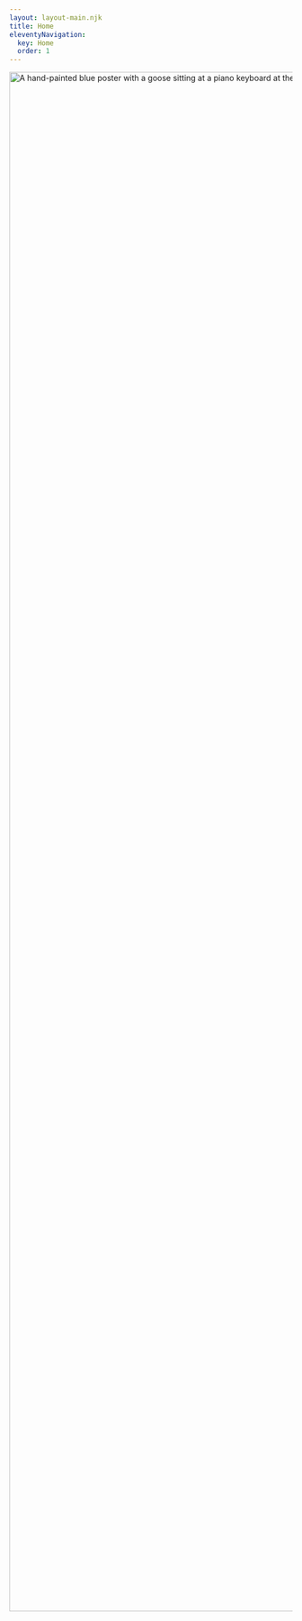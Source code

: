 ```yaml
---
layout: layout-main.njk
title: Home
eleventyNavigation:
  key: Home
  order: 1
---
```


<img src="https://looptober.neocities.org/images/posters/@selfsame@tiny.tilde.website-looptober-2025.png" alt="A hand-painted blue poster with a goose sitting at a piano keyboard at the bottom of it. The handwritten text at the top reads: #looptober October 2025. Make little songs/beats/loops, post them in the hashtag. Listen to other people's loops, have fun!" title="Join us and make music loops!" class="text-center w-100 h-auto" width="2048" height="2732">

